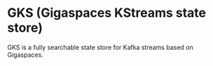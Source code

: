 # GKS (Gigaspaces KStreams state store)

GKS is a fully searchable state store for Kafka streams based on Gigaspaces. 


